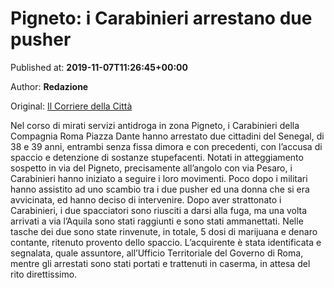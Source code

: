 
# Pigneto: i Carabinieri arrestano due pusher

Published at: **2019-11-07T11:26:45+00:00**

Author: **Redazione**

Original: [Il Corriere della Città](https://www.ilcorrieredellacitta.com/news/pigneto-i-carabinieri-arrestano-due-pusher.html)

Nel corso di mirati servizi antidroga in zona Pigneto, i Carabinieri della Compagnia Roma Piazza Dante hanno arrestato due cittadini del Senegal, di 38 e 39 anni, entrambi senza fissa dimora e con precedenti, con l’accusa di spaccio e detenzione di sostanze stupefacenti.
Notati in atteggiamento sospetto in via del Pigneto, precisamente all’angolo con via Pesaro, i Carabinieri hanno iniziato a seguire i loro movimenti. Poco dopo i militari hanno assistito ad uno scambio tra i due pusher ed una donna che si era avvicinata, ed hanno deciso di intervenire.
Dopo aver strattonato i Carabinieri, i due spacciatori sono riusciti a darsi alla fuga, ma una volta arrivati a via l’Aquila sono stati raggiunti e sono stati ammanettati. Nelle tasche dei due sono state rinvenute, in totale, 5 dosi di marijuana e denaro contante, ritenuto provento dello spaccio. L’acquirente è stata identificata e segnalata, quale assuntore, all’Ufficio Territoriale del Governo di Roma, mentre gli arrestati sono stati portati e trattenuti in caserma, in attesa del rito direttissimo.
